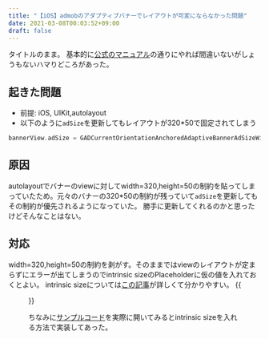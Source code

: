 ```yaml
---
title: "【iOS】admobのアダプティブバナーでレイアウトが可変にならなかった問題"
date: 2021-03-08T00:03:52+09:00
draft: false
---
```


タイトルのまま。
基本的に[公式のマニュアル](https://developers.google.com/admob/ios/banner/adaptive?hl=ja)の通りにやれば間違いないがしょうもないハマりどころがあった。

## 起きた問題
- 前提: iOS, UIKit,autolayout
- 以下のように`adSize`を更新してもレイアウトが320*50で固定されてしまう

```swift
bannerView.adSize = GADCurrentOrientationAnchoredAdaptiveBannerAdSizeWithWidth(viewWidth)
```

## 原因
autolayoutでバナーのviewに対してwidth=320,height=50の制約を貼ってしまっていたため。元々のバナーの320*50の制約が残っていて`adSize`を更新してもその制約が優先されるようになっていた。
勝手に更新してくれるのかと思ったけどそんなことはない。

## 対応
width=320,height=50の制約を剥がす。そのままではviewのレイアウトが定まらずにエラーが出てしまうのでintrinsic sizeのPlaceholderに仮の値を入れておくとよい。
intrinsic sizeについては[この記事](https://qiita.com/shtnkgm/items/f0b189e4184fe6c90707)が詳しくて分かりやすい。
{{<figure src="/img/2021-03-08-001.png" class="center">}}

ちなみに[サンプルコード](https://github.com/googleads/googleads-mobile-ios-examples/tree/master/Swift/admob/AdaptiveBannerExample)を実際に開いてみるとintrinsic sizeを入れる方法で実装してあった。